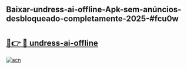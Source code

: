## Baixar-undress-ai-offline-Apk-sem-anúncios-desbloqueado-completamente-2025-#fcu0w

# <h2><a href="https://ainizakaria.my?title=undress-ai-offline&ref=20M">🔗👉 🔴 undress-ai-offline</a></h2>

[![acn](https://github.com/user-attachments/assets/0f9c940e-d8b0-45ae-aac7-cd30a18b3e1c)](https://ainizakaria.my?title=undress-ai-offline&ref=20M)

